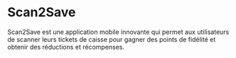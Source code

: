 # Scan2Save
Scan2Save est une application mobile innovante qui permet aux utilisateurs de scanner leurs tickets de caisse pour gagner des points de fidélité et obtenir des réductions et récompenses.
